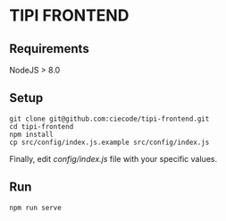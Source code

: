 TIPI FRONTEND
=============

## Requirements

NodeJS > 8.0

## Setup

```
git clone git@github.com:ciecode/tipi-frontend.git
cd tipi-frontend
npm install
cp src/config/index.js.example src/config/index.js
```

Finally, edit *config/index.js* file with your specific values.


## Run

```
npm run serve
```
